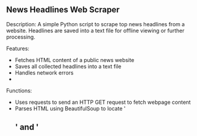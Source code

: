 News Headlines Web Scraper
--------------------------

Description:
A simple Python script to scrape top news headlines from a website. Headlines are saved into a text file for offline viewing or further processing.

Features:
- Fetches HTML content of a public news website
- Saves all collected headlines into a text file
- Handles network errors
- 
Functions:
- Uses requests to send an HTTP GET request to fetch webpage content
- Parses HTML using BeautifulSoup to locate '<h2>' and '<title>' elements
- Extracts and stores each headline in a list
- Writes all collected headlines into 'headlines.txt'
- Demonstrates basic Python concepts: string manipulation, list handling, loops, conditionals, file I/O

Tools used:
- Python 3 – Core programming language used to build the scraper.
- BeautifulSoup – HTML parsing and content extraction.
- Requests – To fetch HTML content from the news site.
- VS Code – Used to write and edit the  script.
- Terminal / Command Prompt – Interface to run and test the script.


